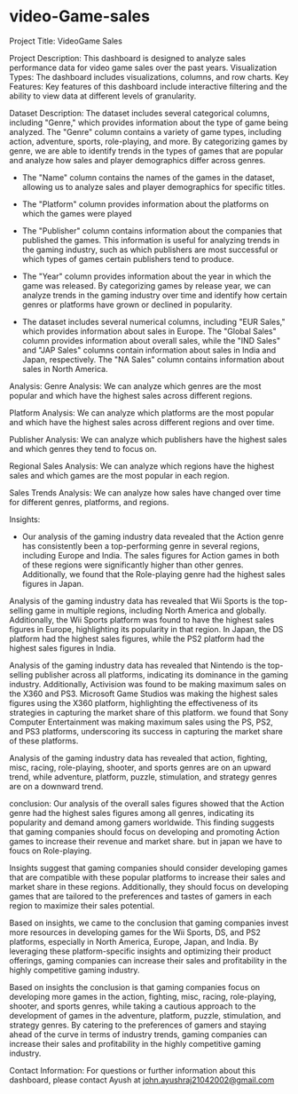 # video-Game-sales
Project Title: VideoGame Sales

Project Description:
This dashboard is designed to analyze sales performance data for video game sales over the past years. 
Visualization Types: The dashboard includes visualizations, columns, and row charts.
Key Features: Key features of this dashboard include interactive filtering and the ability to view data at different levels of granularity.


Dataset Description:
The dataset includes several categorical columns, including "Genre," which provides information about the type of game being analyzed. The "Genre" column contains a variety of game types, including action, adventure, sports, role-playing, and more. By categorizing games by genre, we are able to identify trends in the types of games that are popular and analyze how sales and player demographics differ across genres.
* The "Name" column contains the names of the games in the dataset, allowing us to analyze sales and player demographics for specific titles.
* The "Platform" column provides information about the platforms on which the games were played

* The "Publisher" column contains information about the companies that published the games. This information is useful for analyzing trends in the gaming industry, such as which publishers are most successful or which types of games certain publishers tend to produce.

* The "Year" column provides information about the year in which the game was released. By categorizing games by release year, we can analyze trends in the gaming industry over time and identify how certain genres or platforms have grown or declined in popularity.

* The dataset includes several numerical columns, including "EUR Sales," which provides information about sales in Europe. The "Global Sales" column provides information about overall sales, while the "IND Sales" and "JAP Sales" columns contain information about sales in India and Japan, respectively. The "NA Sales" column contains information about sales in North America.

Analysis:
Genre Analysis: We can analyze which genres are the most popular and which have the highest sales across different regions.

Platform Analysis: We can analyze which platforms are the most popular and which have the highest sales across different regions and over time.

Publisher Analysis: We can analyze which publishers have the highest sales and which genres they tend to focus on. 

Regional Sales Analysis: We can analyze which regions have the highest sales and which games are the most popular in each region.

Sales Trends Analysis: We can analyze how sales have changed over time for different genres, platforms, and regions.

Insights: 
* Our analysis of the gaming industry data revealed that the Action genre has consistently been a top-performing genre in several regions, including Europe and India. The sales figures for Action games in both of these regions were significantly higher than other genres. Additionally, we found that the Role-playing genre had the highest sales figures in Japan.

Analysis of the gaming industry data has revealed that Wii Sports is the top-selling game in multiple regions, including North America and globally. Additionally, the Wii Sports platform was found to have the highest sales figures in Europe, highlighting its popularity in that region. In Japan, the DS platform had the highest sales figures, while the PS2 platform had the highest sales figures in India.

Analysis of the gaming industry data has revealed that Nintendo is the top-selling publisher across all platforms, indicating its dominance in the gaming industry. Additionally, Activision was found to be making maximum sales on the X360 and PS3. Microsoft Game Studios was making the highest sales figures using the X360 platform, highlighting the effectiveness of its strategies in capturing the market share of this platform.  we found that Sony Computer Entertainment was making maximum sales using the PS, PS2, and PS3 platforms, underscoring its success in capturing the market share of these platforms.

Analysis of the gaming industry data has revealed that action, fighting, misc, racing, role-playing, shooter, and sports genres are on an upward trend, while adventure, platform, puzzle, stimulation, and strategy genres are on a downward trend.

conclusion: 
Our analysis of the overall sales figures showed that the Action genre had the highest sales figures among all genres, indicating its popularity and demand among gamers worldwide. This finding suggests that gaming companies should focus on developing and promoting Action games to increase their revenue and market share. but in japan we have to foucs on Role-playing.

Insights suggest that gaming companies should consider developing games that are compatible with these popular platforms to increase their sales and market share in these regions. Additionally, they should focus on developing games that are tailored to the preferences and tastes of gamers in each region to maximize their sales potential.

Based on insights, we came to the conclusion that gaming companies invest more resources in developing games for the Wii Sports, DS, and PS2 platforms, especially in North America, Europe, Japan, and India. By leveraging these platform-specific insights and optimizing their product offerings, gaming companies can increase their sales and profitability in the highly competitive gaming industry.

Based on insights the conclusion is that gaming companies focus on developing more games in the action, fighting, misc, racing, role-playing, shooter, and sports genres, while taking a cautious approach to the development of games in the adventure, platform, puzzle, stimulation, and strategy genres. By catering to the preferences of gamers and staying ahead of the curve in terms of industry trends, gaming companies can increase their sales and profitability in the highly competitive gaming industry.

Contact Information: For questions or further information about this dashboard, please contact Ayush at john.ayushraj21042002@gmail.com
